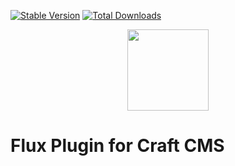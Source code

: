 [![Stable Version](https://img.shields.io/packagist/v/dyerc/craft-flux?label=stable)]((https://packagist.org/packages/dyerc/craft-flux))
[![Total Downloads](https://img.shields.io/packagist/dt/dyerc/craft-flux)](https://packagist.org/packages/dyerc/craft-flux)

<p align="center"><img width="130" src="https://raw.githubusercontent.com/dyerc/craft-flux/master/src/icon.svg"></p>

# Flux Plugin for Craft CMS
